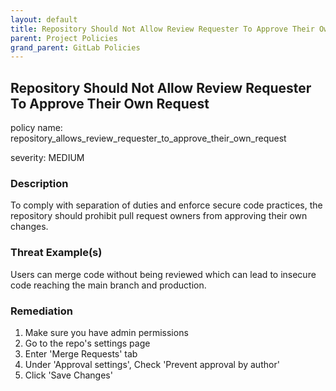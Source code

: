 ```yaml
---
layout: default
title: Repository Should Not Allow Review Requester To Approve Their Own Request
parent: Project Policies
grand_parent: GitLab Policies
---
```



## Repository Should Not Allow Review Requester To Approve Their Own Request
policy name: repository_allows_review_requester_to_approve_their_own_request

severity: MEDIUM

### Description
To comply with separation of duties and enforce secure code practices, the repository should prohibit pull request owners from approving their own changes.

### Threat Example(s)
Users can merge code without being reviewed which can lead to insecure code reaching the main branch and production.



### Remediation
1. Make sure you have admin permissions
2. Go to the repo's settings page
3. Enter 'Merge Requests' tab
4. Under 'Approval settings', Check 'Prevent approval by author'
5. Click 'Save Changes'



